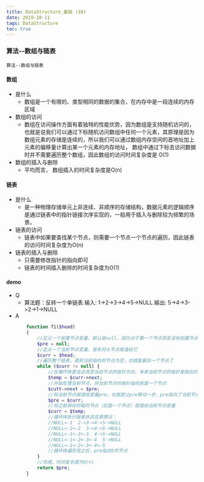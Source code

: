 ```yaml
---
title: DataStructure_基础 (10)
date: 2019-10-11
tags: DataStructure
toc: true
---
```


### 算法--数组与链表
    算法--数组与链表

<!-- more -->

#### 数组
- 是什么
    * 数组是一个有限的、类型相同的数据的集合，在内存中是一段连续的内存区域
- 数组的访问
    * 数组在访问操作方面有着独特的性能优势，因为数组是支持随机访问的，也就是说我们可以通过下标随机访问数组中任何一个元素，其原理是因为数组元素的存储是连续的，所以我们可以通过数组内存空间的首地址加上元素的偏移量计算出某一个元素的内存地址， 数组中通过下标去访问数据时并不需要遍历整个数组，因此数组的访问时间复杂度是 O(1)
- 数组的插入与删除
    * 平均而言， 数组插入的时间复杂度是O(n)

#### 链表
- 是什么
    * 是一种物理存储单元上非连续、非顺序的存储结构，数据元素的逻辑顺序是通过链表中的指针链接次序实现的，一般用于插入与删除较为频繁的场景。
- 链表的访问
    * 链表中如果要查找某个节点，则需要一个节点一个节点的遍历，因此链表的访问时间复杂度为O(n)
- 链表的插入与删除
    * 只需要修改指针的指向即可
    * 链表的时间插入删除的时间复杂度为O(1)

#### demo
- Q
    * 算法题：反转一个单链表.输入: 1->2->3->4->5->NULL.输出: 5->4->3->2->1->NULL
- A
    ```php
        function f1($head)
        {
            //定义一个前置节点变量，默认是null，因为对于第一个节点而言没有前置节点
            $pre = null;
            //定义一个当前节点变量，首先将头节点赋值给它
            $curr = $head;
            //遍历整个链表，直到当前指向的节点为空，也就是最后一个节点了
            while ($curr != null) {
                //在循环体里会去改变当前节点的指针方向，本来当前节点的指针是指向的下一个节点，现在需要改为指向前一个节点，但是如果直接就这么修改了，那链条就断了，再也找不到后面的节点了，所以首先需要将下一个节点先临时保存起来，赋值到temp中，以备后续使用
                $temp = $curr->next;
                //开始处理当前节点，将当前节点的指针指向前面一个节点
                $cutt->next = $pre;
                //将当前节点赋值给变量pre，也就是让pre移动一步，pre指向了当前节点
                $pre = $curr;
                //将之前保存的临时节点（后面一个节点）赋值给当前节点变量
                $curr = $temp;
                //循环体执行链表状态变更情况：
                //NULL<-1  2->3->4->5->NULL
                //NULL<-1<-2  3->4->5->NULL
                //NULL<-1<-2<-3  4->5->NULL
                //NULL<-1<-2<-3<-4  5->NULL
                //NULL<-1<-2<-3<-4<-5
                //循环体遍历完之后，pre指向5的节点
            }
            //完成，时间复杂度为O(n)
            return $pre;
        }
    ```



